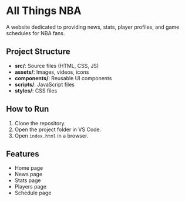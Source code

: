 # All Things NBA

A website dedicated to providing news, stats, player profiles, and game schedules for NBA fans.

## Project Structure

- **src/**: Source files (HTML, CSS, JS)
- **assets/**: Images, videos, icons
- **components/**: Reusable UI components
- **scripts/**: JavaScript files
- **styles/**: CSS files

## How to Run

1. Clone the repository.
2. Open the project folder in VS Code.
3. Open `index.html` in a browser.

## Features

- Home page
- News page
- Stats page
- Players page
- Schedule page